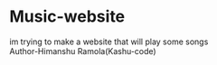 # Music-website
im trying to make a website that will play some songs
<br>
Author-Himanshu Ramola(Kashu-code)